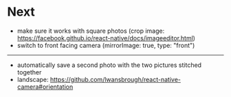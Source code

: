 # Next

* make sure it works with square photos (crop image: https://facebook.github.io/react-native/docs/imageeditor.html)
* switch to front facing camera (mirrorImage: true, type: "front")

---

* automatically save a second photo with the two pictures stitched together
* landscape: https://github.com/lwansbrough/react-native-camera#orientation
